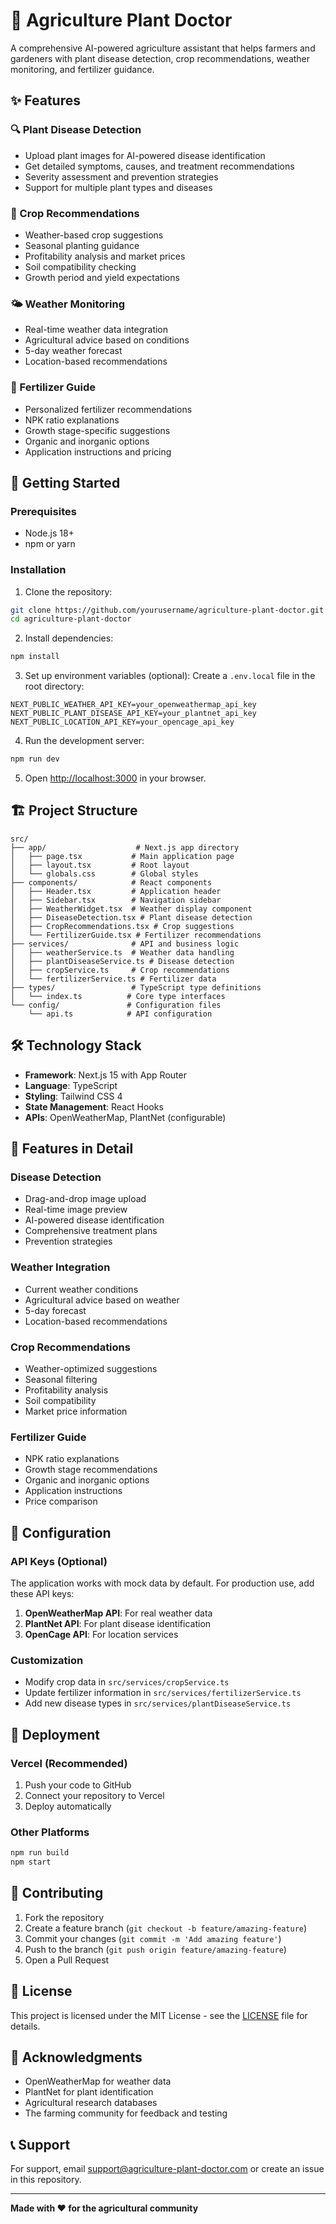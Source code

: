 # 🌱 Agriculture Plant Doctor

A comprehensive AI-powered agriculture assistant that helps farmers and gardeners with plant disease detection, crop recommendations, weather monitoring, and fertilizer guidance.

## ✨ Features

### 🔍 Plant Disease Detection
- Upload plant images for AI-powered disease identification
- Get detailed symptoms, causes, and treatment recommendations
- Severity assessment and prevention strategies
- Support for multiple plant types and diseases

### 🌾 Crop Recommendations
- Weather-based crop suggestions
- Seasonal planting guidance
- Profitability analysis and market prices
- Soil compatibility checking
- Growth period and yield expectations

### 🌤️ Weather Monitoring
- Real-time weather data integration
- Agricultural advice based on conditions
- 5-day weather forecast
- Location-based recommendations

### 🌱 Fertilizer Guide
- Personalized fertilizer recommendations
- NPK ratio explanations
- Growth stage-specific suggestions
- Organic and inorganic options
- Application instructions and pricing

## 🚀 Getting Started

### Prerequisites
- Node.js 18+ 
- npm or yarn

### Installation

1. Clone the repository:
```bash
git clone https://github.com/yourusername/agriculture-plant-doctor.git
cd agriculture-plant-doctor
```

2. Install dependencies:
```bash
npm install
```

3. Set up environment variables (optional):
Create a `.env.local` file in the root directory:
```env
NEXT_PUBLIC_WEATHER_API_KEY=your_openweathermap_api_key
NEXT_PUBLIC_PLANT_DISEASE_API_KEY=your_plantnet_api_key
NEXT_PUBLIC_LOCATION_API_KEY=your_opencage_api_key
```

4. Run the development server:
```bash
npm run dev
```

5. Open [http://localhost:3000](http://localhost:3000) in your browser.

## 🏗️ Project Structure

```
src/
├── app/                    # Next.js app directory
│   ├── page.tsx           # Main application page
│   ├── layout.tsx         # Root layout
│   └── globals.css        # Global styles
├── components/            # React components
│   ├── Header.tsx         # Application header
│   ├── Sidebar.tsx        # Navigation sidebar
│   ├── WeatherWidget.tsx  # Weather display component
│   ├── DiseaseDetection.tsx # Plant disease detection
│   ├── CropRecommendations.tsx # Crop suggestions
│   └── FertilizerGuide.tsx # Fertilizer recommendations
├── services/              # API and business logic
│   ├── weatherService.ts  # Weather data handling
│   ├── plantDiseaseService.ts # Disease detection
│   ├── cropService.ts     # Crop recommendations
│   └── fertilizerService.ts # Fertilizer data
├── types/                 # TypeScript type definitions
│   └── index.ts          # Core type interfaces
└── config/               # Configuration files
    └── api.ts            # API configuration
```

## 🛠️ Technology Stack

- **Framework**: Next.js 15 with App Router
- **Language**: TypeScript
- **Styling**: Tailwind CSS 4
- **State Management**: React Hooks
- **APIs**: OpenWeatherMap, PlantNet (configurable)

## 📱 Features in Detail

### Disease Detection
- Drag-and-drop image upload
- Real-time image preview
- AI-powered disease identification
- Comprehensive treatment plans
- Prevention strategies

### Weather Integration
- Current weather conditions
- Agricultural advice based on weather
- 5-day forecast
- Location-based recommendations

### Crop Recommendations
- Weather-optimized suggestions
- Seasonal filtering
- Profitability analysis
- Soil compatibility
- Market price information

### Fertilizer Guide
- NPK ratio explanations
- Growth stage recommendations
- Organic and inorganic options
- Application instructions
- Price comparison

## 🔧 Configuration

### API Keys (Optional)
The application works with mock data by default. For production use, add these API keys:

1. **OpenWeatherMap API**: For real weather data
2. **PlantNet API**: For plant disease identification
3. **OpenCage API**: For location services

### Customization
- Modify crop data in `src/services/cropService.ts`
- Update fertilizer information in `src/services/fertilizerService.ts`
- Add new disease types in `src/services/plantDiseaseService.ts`

## 🚀 Deployment

### Vercel (Recommended)
1. Push your code to GitHub
2. Connect your repository to Vercel
3. Deploy automatically

### Other Platforms
```bash
npm run build
npm start
```

## 🤝 Contributing

1. Fork the repository
2. Create a feature branch (`git checkout -b feature/amazing-feature`)
3. Commit your changes (`git commit -m 'Add amazing feature'`)
4. Push to the branch (`git push origin feature/amazing-feature`)
5. Open a Pull Request

## 📄 License

This project is licensed under the MIT License - see the [LICENSE](LICENSE) file for details.

## 🙏 Acknowledgments

- OpenWeatherMap for weather data
- PlantNet for plant identification
- Agricultural research databases
- The farming community for feedback and testing

## 📞 Support

For support, email support@agriculture-plant-doctor.com or create an issue in this repository.

---

**Made with ❤️ for the agricultural community**
